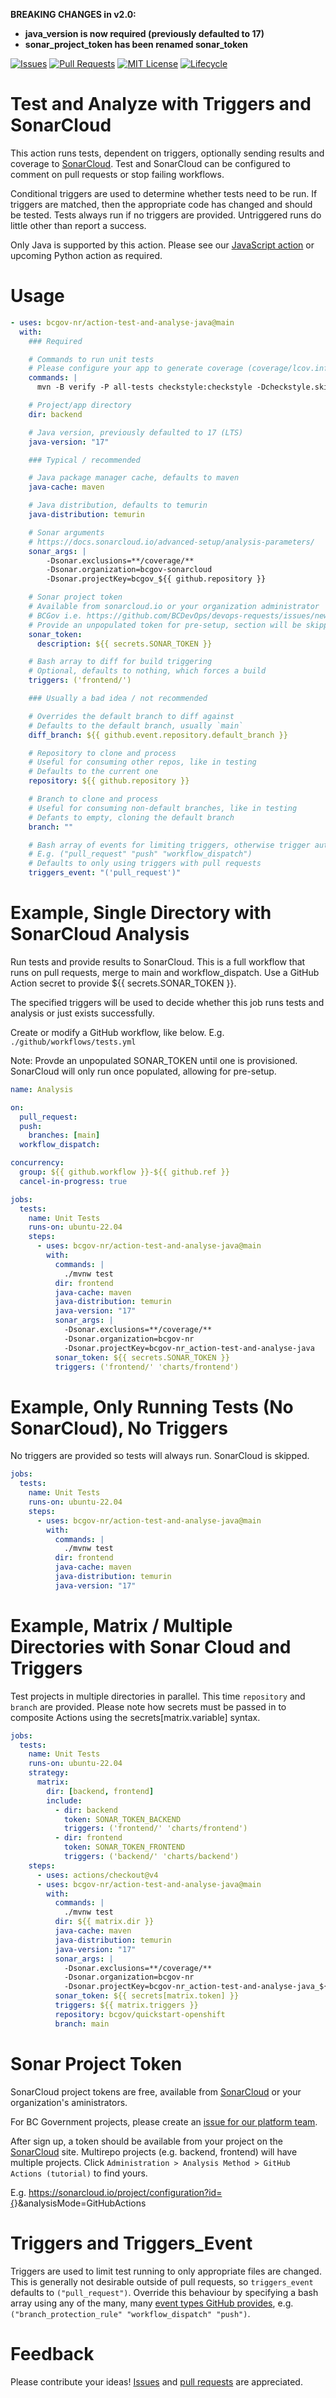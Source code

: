**BREAKING CHANGES in v2.0:**
* **java_version is now required (previously defaulted to 17)**
* **sonar_project_token has been renamed sonar_token**

<!-- Badges -->
[![Issues](https://img.shields.io/github/issues/bcgov-nr/action-test-and-analyse-java)](/../../issues)
[![Pull Requests](https://img.shields.io/github/issues-pr/bcgov-nr/action-test-and-analyse-java)](/../../pulls)
[![MIT License](https://img.shields.io/github/license/bcgov-nr/action-test-and-analyse-java.svg)](/LICENSE)
[![Lifecycle](https://img.shields.io/badge/Lifecycle-Experimental-339999)](https://github.com/bcgov/repomountie/blob/master/doc/lifecycle-badges.md)

<!-- Reference-Style link -->
[SonarCloud]: https://sonarcloud.io
[Issues]: https://docs.github.com/en/issues/tracking-your-work-with-issues/creating-an-issue
[Pull Requests]: https://docs.github.com/en/desktop/contributing-and-collaborating-using-github-desktop/working-with-your-remote-repository-on-github-or-github-enterprise/creating-an-issue-or-pull-request

# Test and Analyze with Triggers and SonarCloud

This action runs tests, dependent on triggers, optionally sending results and coverage to [SonarCloud](https://sonarcloud.io).  Test and SonarCloud can be configured to comment on pull requests or stop failing workflows.

Conditional triggers are used to determine whether tests need to be run.  If triggers are matched, then the appropriate code has changed and should be tested.  Tests always run if no triggers are provided.  Untriggered runs do little other than report a success.

Only Java is supported by this action.  Please see our [JavaScript action](https://github.com/bcgov-nr/action-test-and-analyse) or upcoming Python action as required.

# Usage

```yaml
- uses: bcgov-nr/action-test-and-analyse-java@main
  with:
    ### Required

    # Commands to run unit tests
    # Please configure your app to generate coverage (coverage/lcov.info)
    commands: |
      mvn -B verify -P all-tests checkstyle:checkstyle -Dcheckstyle.skip=false

    # Project/app directory
    dir: backend

    # Java version, previously defaulted to 17 (LTS)
    java-version: "17"

    ### Typical / recommended

    # Java package manager cache, defaults to maven
    java-cache: maven

    # Java distribution, defaults to temurin
    java-distribution: temurin

    # Sonar arguments
    # https://docs.sonarcloud.io/advanced-setup/analysis-parameters/
    sonar_args: |
        -Dsonar.exclusions=**/coverage/**
        -Dsonar.organization=bcgov-sonarcloud
        -Dsonar.projectKey=bcgov_${{ github.repository }}

    # Sonar project token
    # Available from sonarcloud.io or your organization administrator
    # BCGov i.e. https://github.com/BCDevOps/devops-requests/issues/new/choose
    # Provide an unpopulated token for pre-setup, section will be skipped
    sonar_token:
      description: ${{ secrets.SONAR_TOKEN }}

    # Bash array to diff for build triggering
    # Optional, defaults to nothing, which forces a build
    triggers: ('frontend/')

    ### Usually a bad idea / not recommended

    # Overrides the default branch to diff against
    # Defaults to the default branch, usually `main`
    diff_branch: ${{ github.event.repository.default_branch }}

    # Repository to clone and process
    # Useful for consuming other repos, like in testing
    # Defaults to the current one
    repository: ${{ github.repository }}

    # Branch to clone and process
    # Useful for consuming non-default branches, like in testing
    # Defants to empty, cloning the default branch
    branch: ""

    # Bash array of events for limiting triggers, otherwise trigger automatically
    # E.g. ("pull_request" "push" "workflow_dispatch")
    # Defaults to only using triggers with pull requests
    triggers_event: "('pull_request')"
```

# Example, Single Directory with SonarCloud Analysis

Run tests and provide results to SonarCloud.  This is a full workflow that runs on pull requests, merge to main and workflow_dispatch.  Use a GitHub Action secret to provide ${{ secrets.SONAR_TOKEN }}.

The specified triggers will be used to decide whether this job runs tests and analysis or just exists successfully.

Create or modify a GitHub workflow, like below.  E.g. `./github/workflows/tests.yml`

Note: Provde an unpopulated SONAR_TOKEN until one is provisioned.  SonarCloud will only run once populated, allowing for pre-setup.

```yaml
name: Analysis

on:
  pull_request:
  push:
    branches: [main]
  workflow_dispatch:

concurrency:
  group: ${{ github.workflow }}-${{ github.ref }}
  cancel-in-progress: true

jobs:
  tests:
    name: Unit Tests
    runs-on: ubuntu-22.04
    steps:
      - uses: bcgov-nr/action-test-and-analyse-java@main
        with:
          commands: |
            ./mvnw test
          dir: frontend
          java-cache: maven
          java-distribution: temurin
          java-version: "17"
          sonar_args: |
            -Dsonar.exclusions=**/coverage/**
            -Dsonar.organization=bcgov-nr
            -Dsonar.projectKey=bcgov-nr_action-test-and-analyse-java
          sonar_token: ${{ secrets.SONAR_TOKEN }}
          triggers: ('frontend/' 'charts/frontend')
```

# Example, Only Running Tests (No SonarCloud), No Triggers

No triggers are provided so tests will always run.  SonarCloud is skipped.

```yaml
jobs:
  tests:
    name: Unit Tests
    runs-on: ubuntu-22.04
    steps:
      - uses: bcgov-nr/action-test-and-analyse-java@main
        with:
          commands: |
            ./mvnw test
          dir: frontend
          java-cache: maven
          java-distribution: temurin
          java-version: "17"
```

# Example, Matrix / Multiple Directories with Sonar Cloud and Triggers

Test projects in multiple directories in parallel.  This time `repository` and `branch` are provided.  Please note how secrets must be passed in to composite Actions using the secrets[matrix.variable] syntax.

```yaml
jobs:
  tests:
    name: Unit Tests
    runs-on: ubuntu-22.04
    strategy:
      matrix:
        dir: [backend, frontend]
        include:
          - dir: backend
            token: SONAR_TOKEN_BACKEND
            triggers: ('frontend/' 'charts/frontend')
          - dir: frontend
            token: SONAR_TOKEN_FRONTEND
            triggers: ('backend/' 'charts/backend')
    steps:
      - uses: actions/checkout@v4
      - uses: bcgov-nr/action-test-and-analyse-java@main
        with:
          commands: |
            ./mvnw test
          dir: ${{ matrix.dir }}
          java-cache: maven
          java-distribution: temurin
          java-version: "17"
          sonar_args: |
            -Dsonar.exclusions=**/coverage/**
            -Dsonar.organization=bcgov-nr
            -Dsonar.projectKey=bcgov-nr_action-test-and-analyse-java_${{ matrix.dir }}
          sonar_token: ${{ secrets[matrix.token] }}
          triggers: ${{ matrix.triggers }}
          repository: bcgov/quickstart-openshift
          branch: main
```

# Sonar Project Token

SonarCloud project tokens are free, available from [SonarCloud] or your organization's aministrators.

For BC Government projects, please create an [issue for our platform team](https://github.com/BCDevOps/devops-requests/issues/new/choose).

After sign up, a token should be available from your project on the [SonarCloud] site.  Multirepo projects (e.g. backend, frontend) will have multiple projects.  Click `Administration > Analysis Method > GitHub Actions (tutorial)` to find yours.

E.g. https://sonarcloud.io/project/configuration?id={<PROJECT>}&analysisMode=GitHubActions

# Triggers and Triggers_Event

Triggers are used to limit test running to only appropriate files are changed.  This is generally not desirable outside of pull requests, so `triggers_event` defaults to `("pull_request")`.  Override this behaviour by specifying a bash array using any of the many, many [event types GitHub provides](https://docs.github.com/en/actions/using-workflows/events-that-trigger-workflows#push), e.g. `("branch_protection_rule" "workflow_dispatch" "push")`.

# Feedback

Please contribute your ideas!  [Issues] and [pull requests] are appreciated.

<!-- # Acknowledgements

This Action is provided courtesty of the Forestry Suite of Applications, part of the Government of British Columbia. -->

